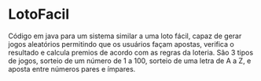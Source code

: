 # LotoFacil
Código em java para um sistema similar a uma loto fácil, capaz de gerar jogos aleatórios permitindo que os usuários façam apostas, verifica o resultado e calcula premios de acordo com as regras da loteria. São 3 tipos de jogos, sorteio de um número de 1 a 100, sorteio de uma letra de A a Z, e aposta entre números pares e ímpares.
